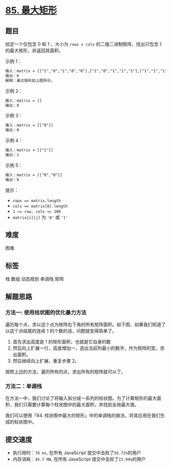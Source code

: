 # [85. 最大矩形](https://leetcode-cn.com/problems/maximal-rectangle/)

## 题目

给定一个仅包含 0 和 1 、大小为 `rows x cols` 的二维二进制矩阵，找出只包含 1 的最大矩形，并返回其面积。

示例 1：

```txt
输入：matrix = [["1","0","1","0","0"],["1","0","1","1","1"],["1","1","1","1","1"],["1","0","0","1","0"]]
输出：6
解释：最大矩形如上图所示。
```

示例 2：

```txt
输入：matrix = []
输出：0
```

示例 3：

```txt
输入：matrix = [["0"]]
输出：0
```

示例 4：

```txt
输入：matrix = [["1"]]
输出：1
```

示例 5：

```txt
输入：matrix = [["0","0"]]
输出：0
```

提示：

- `rows == matrix.length`
- `cols == matrix[0].length`
- `1 <= row, cols <= 200`
- `matrix[i][j]` 为 `'0'` 或 `'1'`

## 难度

困难

## 标签

栈 数组 动态规划 单调栈 矩阵

## 解题思路

### 方法一: 使用柱状图的优化暴力方法

遍历每个点，求以这个点为矩阵右下角的所有矩阵面积。如下图，如果我们知道了以这个点结尾的连续 1 的个数的话，问题就变得简单了。

1. 首先求出高度是 1 的矩形面积，也就是它自身的数
2. 然后向上扩展一行，高度增加一，选出当前列最小的数字，作为矩阵的宽，求出面积。
3. 然后继续向上扩展，重复步骤 2。

按照上边的方法，遍历所有的点，求出所有的矩阵就可以了。

### 方法二：单调栈

在方法一中，我们讨论了将输入拆分成一系列的柱状图。为了计算矩形的最大面积，我们只需要计算每个柱状图中的最大面积，并找到全局最大值。

我们可以使用「84. 柱状图中最大的矩形」中的单调栈的做法，将其应用在我们生成的柱状图中。

## 提交速度

- 执行用时：`76 ms`, 在所有 JavaScript 提交中击败了`93.72%`的用户
- 内存消耗：`45.7 MB`, 在所有 JavaScript 提交中击败了`23.94%`的用户
